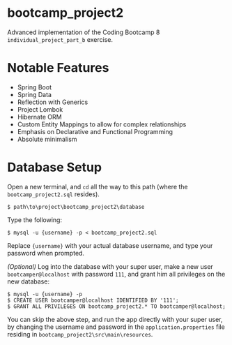 # bootcamp_project2
Advanced implementation of the Coding Bootcamp 8 `individual_project_part_b` exercise.

# Notable Features
* Spring Boot
* Spring Data
* Reflection with Generics
* Project Lombok
* Hibernate ORM
* Custom Entity Mappings to allow for complex relationships
* Emphasis on Declarative and Functional Programming
* Absolute minimalism

# Database Setup

Open a new terminal, and `cd` all the way to this path (where the `bootcamp_project2.sql` resides).

```
$ path\to\project\bootcamp_project2\database
```

Type the following:
```
$ mysql -u {username} -p < bootcamp_project2.sql
```
Replace `{username}` with your actual database username, and type your password when prompted.

*(Optional)* Log into the database with your super user, make a new user `bootcamper@localhost` with password `111`, and grant him all privileges on the new database:
```
$ mysql -u {username} -p
$ CREATE USER bootcamper@localhost IDENTIFIED BY '111';
$ GRANT ALL PRIVILEGES ON bootcamp_project2.* TO bootcamper@localhost;
```

You can skip the above step, and run the app directly with your super user, by changing the username and password in the `application.properties` file residing in `bootcamp_project2\src\main\resources`.
